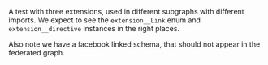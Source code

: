 A test with three extensions, used in different subgraphs with different imports. We expect to see the `extension__Link` enum and `extension__directive` instances in the right places.

Also note we have a facebook linked schema, that should not appear in the federated graph.
